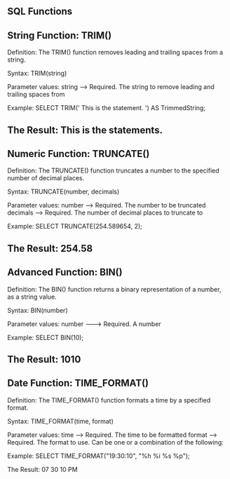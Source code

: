 SQL Functions
-------------
String Function: TRIM()
-----------------------
Definition:
The TRIM() function removes leading and trailing spaces from a string.

Syntax: 
TRIM(string)

Parameter values:
string	--> Required. The string to remove leading and trailing spaces from

Example: 
SELECT TRIM('    This is the statement.    ') AS TrimmedString;

The Result:
This is the statements.
--------------------------------------------------------------------------------------

Numeric Function: TRUNCATE()
----------------------------
Definition:
The TRUNCATE() function truncates a number to the specified number of decimal places.

Syntax: 
TRUNCATE(number, decimals)

Parameter values:
number	    --> Required. The number to be truncated
decimals    --> Required. The number of decimal places to truncate to

Example: 
SELECT TRUNCATE(254.589654, 2);

The Result:
254.58
---------------------------------------------------------------------------------------

Advanced Function: BIN()
------------------------
Definition:
The BIN() function returns a binary representation of a number, as a string value.

Syntax: 
BIN(number)

Parameter values:
number	---> Required. A number

Example: 
SELECT BIN(10);

The Result:
1010
----------------------------------------------------------------------------------------

Date Function: TIME_FORMAT()
----------------------------
Definition:
The TIME_FORMAT() function formats a time by a specified format.

Syntax: 
TIME_FORMAT(time, format)

Parameter values:
time	--> Required. The time to be formatted
format	--> Required. The format to use. Can be one or a combination of the following:

Example: 
SELECT TIME_FORMAT("19:30:10", "%h %i %s %p");

The Result:
07 30 10 PM
